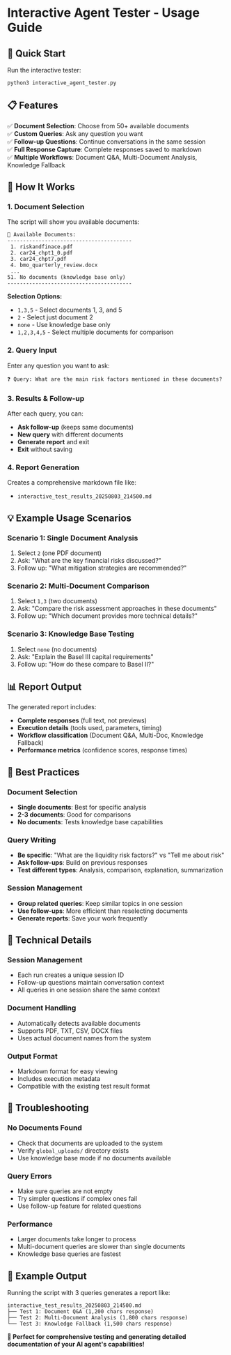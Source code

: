 # Interactive Agent Tester - Usage Guide

## 🚀 Quick Start

Run the interactive tester:
```bash
python3 interactive_agent_tester.py
```

## 📋 Features

✅ **Document Selection**: Choose from 50+ available documents  
✅ **Custom Queries**: Ask any question you want  
✅ **Follow-up Questions**: Continue conversations in the same session  
✅ **Full Response Capture**: Complete responses saved to markdown  
✅ **Multiple Workflows**: Document Q&A, Multi-Document Analysis, Knowledge Fallback  

## 🔄 How It Works

### 1. Document Selection
The script will show you available documents:
```
📂 Available Documents:
----------------------------------------
 1. riskandfinace.pdf
 2. car24_chpt1_0.pdf  
 3. car24_chpt7.pdf
 4. bmo_quarterly_review.docx
 ...
51. No documents (knowledge base only)
----------------------------------------
```

**Selection Options:**
- `1,3,5` - Select documents 1, 3, and 5
- `2` - Select just document 2  
- `none` - Use knowledge base only
- `1,2,3,4,5` - Select multiple documents for comparison

### 2. Query Input
Enter any question you want to ask:
```
❓ Query: What are the main risk factors mentioned in these documents?
```

### 3. Results & Follow-up
After each query, you can:
- **Ask follow-up** (keeps same documents)
- **New query** with different documents  
- **Generate report** and exit
- **Exit** without saving

### 4. Report Generation
Creates a comprehensive markdown file like:
- `interactive_test_results_20250803_214500.md`

## 💡 Example Usage Scenarios

### Scenario 1: Single Document Analysis
1. Select `2` (one PDF document)
2. Ask: "What are the key financial risks discussed?"
3. Follow up: "What mitigation strategies are recommended?"

### Scenario 2: Multi-Document Comparison  
1. Select `1,3` (two documents)
2. Ask: "Compare the risk assessment approaches in these documents"
3. Follow up: "Which document provides more technical details?"

### Scenario 3: Knowledge Base Testing
1. Select `none` (no documents)
2. Ask: "Explain the Basel III capital requirements"
3. Follow up: "How do these compare to Basel II?"

## 📊 Report Output

The generated report includes:
- **Complete responses** (full text, not previews)
- **Execution details** (tools used, parameters, timing)
- **Workflow classification** (Document Q&A, Multi-Doc, Knowledge Fallback)
- **Performance metrics** (confidence scores, response times)

## 🎯 Best Practices

### Document Selection
- **Single documents**: Best for specific analysis
- **2-3 documents**: Good for comparisons  
- **No documents**: Tests knowledge base capabilities

### Query Writing
- **Be specific**: "What are the liquidity risk factors?" vs "Tell me about risk"
- **Ask follow-ups**: Build on previous responses
- **Test different types**: Analysis, comparison, explanation, summarization

### Session Management
- **Group related queries**: Keep similar topics in one session
- **Use follow-ups**: More efficient than reselecting documents
- **Generate reports**: Save your work frequently

## 🔧 Technical Details

### Session Management
- Each run creates a unique session ID
- Follow-up questions maintain conversation context
- All queries in one session share the same context

### Document Handling
- Automatically detects available documents
- Supports PDF, TXT, CSV, DOCX files
- Uses actual document names from the system

### Output Format
- Markdown format for easy viewing
- Includes execution metadata
- Compatible with the existing test result format

## 🚨 Troubleshooting

### No Documents Found
- Check that documents are uploaded to the system
- Verify `global_uploads/` directory exists
- Use knowledge base mode if no documents available

### Query Errors
- Make sure queries are not empty
- Try simpler questions if complex ones fail
- Use follow-up feature for related questions

### Performance
- Larger documents take longer to process
- Multi-document queries are slower than single documents
- Knowledge base queries are fastest

## 📁 Example Output

Running the script with 3 queries generates a report like:
```
interactive_test_results_20250803_214500.md
├── Test 1: Document Q&A (1,200 chars response)
├── Test 2: Multi-Document Analysis (1,800 chars response)  
└── Test 3: Knowledge Fallback (1,500 chars response)
```

**🎉 Perfect for comprehensive testing and generating detailed documentation of your AI agent's capabilities!**